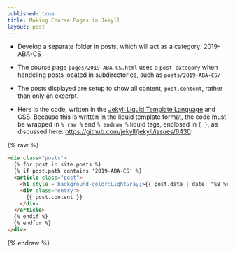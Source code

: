 ```yaml
---
published: true
title: Making Course Pages in Jekyll
layout: post
---
```

- Develop a separate folder in posts, which will act as a category: 2019-ABA-CS  
  
- The course page `pages/2019-ABA-CS.html` uses a `post category` when handeling posts located in subdirectories, such as `posts/2019-ABA-CS/`
  
- The posts displayed are setup to show all content, `post.content`, rather than only an excerpt.

- Here is the code, written in the [Jekyll Liquid Template Language](https://shopify.github.io/liquid/) and CSS. Because this is written in the liquid template format, the code must be wrapped in `% raw %` and `% endraw %` liquid tags, enclosed in `{ }`, as discussed here: <https://github.com/jekyll/jekyll/issues/6430>:  
  
{% raw %}
```html
<div class="posts">
  {% for post in site.posts %}
  {% if post.path contains '2019-ABA-CS' %}
  <article class="post">
    <h1 style = background-color:LightGray;>{{ post.date | date: "%B %e, %Y" }} - {{ post.title }}</h1>
    <div class="entry">
      {{ post.content }}
    </div>
  </article>
  {% endif %}
  {% endfor %}
</div>
```
{% endraw %}
